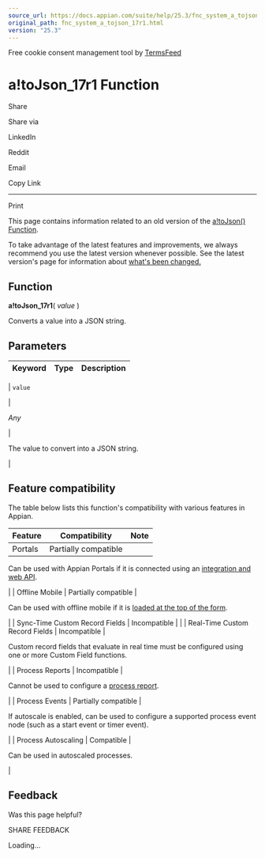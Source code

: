 ```yaml
---
source_url: https://docs.appian.com/suite/help/25.3/fnc_system_a_tojson_17r1.html
original_path: fnc_system_a_tojson_17r1.html
version: "25.3"
---
```


Free cookie consent management tool by [TermsFeed](https://www.termsfeed.com/)

# a!toJson\_17r1 Function

Share

Share via

LinkedIn

Reddit

Email

Copy Link

* * *

Print

This page contains information related to an old version of the [a!toJson() Function](/suite/help/25.3/fnc_system_a_tojson.html).

To take advantage of the latest features and improvements, we always recommend you use the latest version whenever possible. See the latest version's page for information about [what's been changed.](/suite/help/25.3/fnc_system_a_tojson.html#Old_Version)

## Function

**a!toJson\_17r1**( _value_ )

Converts a value into a JSON string.

## Parameters

| Keyword | Type | Description |
| --- | --- | --- |
|
`value`

 |

_Any_

 |

The value to convert into a JSON string.

 |

## Feature compatibility

The table below lists this function's compatibility with various features in Appian.

| Feature | Compatibility | Note |
| --- | --- | --- |
| Portals | Partially compatible |
Can be used with Appian Portals if it is connected using an [integration and web API](portals-design.html#using-partially-compatible-functions-and-objects-in-a-portal).

 |
| Offline Mobile | Partially compatible |

Can be used with offline mobile if it is [loaded at the top of the form](offline-mobile-design-best-practices.html#working-with-partially-compatible-functions).

 |
| Sync-Time Custom Record Fields | Incompatible |  |
| Real-Time Custom Record Fields | Incompatible |

Custom record fields that evaluate in real time must be configured using one or more Custom Field functions.

 |
| Process Reports | Incompatible |

Cannot be used to configure a [process report](Process_Reports.html).

 |
| Process Events | Partially compatible |

If autoscale is enabled, can be used to configure a supported process event node (such as a start event or timer event).

 |
| Process Autoscaling | Compatible |

Can be used in autoscaled processes.

 |

## Feedback

Was this page helpful?

SHARE FEEDBACK

Loading...